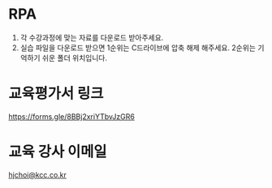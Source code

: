 # RPA
1. 각 수강과정에 맞는 자료를 다운로드 받아주세요.
2. 실습 파일을 다운로드 받으면 1순위는 C드라이브에 압축 해제 해주세요. 2순위는 기억하기 쉬운 폴더 위치입니다.

# 교육평가서 링크
https://forms.gle/8BBj2xriYTbvJzGR6

# 교육 강사 이메일
hjchoi@kcc.co.kr
